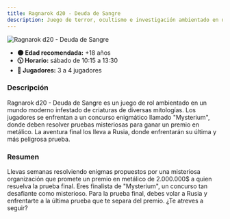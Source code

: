 ```yaml
---
title: Ragnarok d20 - Deuda de Sangre
description: Juego de terror, ocultismo e investigación ambientado en un mundo moderno con criaturas de diversas mitologías.
---
```


![Ragnarok d20 - Deuda de Sangre](../ragnarok-deuda.jpg)

- **🌑 Edad recomendada:** +18 años
- **🕥 Horario:** sábado de 10:15 a 13:30
- **👥 Jugadores:** 3 a 4 jugadores

### Descripción

Ragnarok d20 - Deuda de Sangre es un juego de rol ambientado en un mundo moderno infestado de criaturas de diversas mitologías. Los jugadores se enfrentan a un concurso enigmático llamado "Mysterium", donde deben resolver pruebas misteriosas para ganar un premio en metálico. La aventura final los lleva a Rusia, donde enfrentarán su última y más peligrosa prueba.

### Resumen

Llevas semanas resolviendo enigmas propuestos por una misteriosa organización que promete un premio en metálico de 2.000.000$ a quien resuelva la prueba final. Eres finalista de "Mysterium", un concurso tan desafiante como misterioso. Para la prueba final, debes volar a Rusia y enfrentarte a la última prueba que te separa del premio. ¿Te atreves a seguir?
